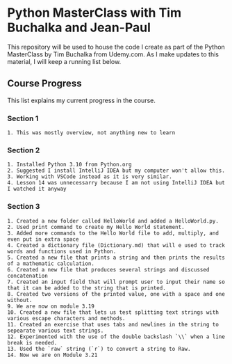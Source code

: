 # Python MasterClass with Tim Buchalka and Jean-Paul
This repository will be used to house the code I create as part of the Python MasterClass by Tim Buchalka from Udemy.com. As I make updates to this material, I will keep a running list below. 

## Course Progress
This list explains my current progress in the course. 
### Section 1
    1. This was mostly overview, not anything new to learn
### Section 2
    1. Installed Python 3.10 from Python.org
    2. Suggested I install IntelliJ IDEA but my computer won't allow this.
    3. Working with VSCode instead as it is very similar.
    4. Lesson 14 was unnecessarry because I am not using IntelliJ IDEA but I watched it anyway
### Section 3
    1. Created a new folder called HelloWorld and added a HelloWorld.py.
    2. Used print command to create my Hello World statement.
    3. Added more commands to the Hello World file to add, multiply, and even put in extra space
    4. Created a dictionary file (Dictionary.md) that will e used to track words and functions used in Python. 
    5. Created a new file that prints a string and then prints the results of a mathematic calculation.
    6. Created a new file that produces several strings and discussed concatenation
    7. Created an input field that will prompt user to input their name so that it can be added to the string that is printed.
    8. Created two versions of the printed value, one with a space and one without.
    9. We are now on module 3.19
    10. Created a new file that lets us test splitting text strings with various escape characters and methods. 
    11. Created an exercise that uses tabs and newlines in the string to sepearate various text strings.
    12. Experimented with the use of the double backslash `\\` when a line break is needed. 
    13. Used the `raw` string (`r`) to convert a string to Raw.
    14. Now we are on Module 3.21